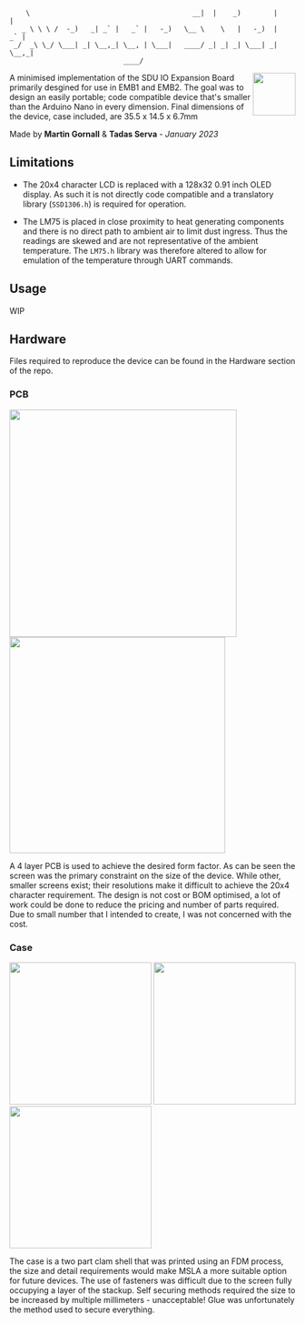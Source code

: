     
        \                                        __|  |    _)        |      |   
       _ \ \ \ /  -_)   _| _` |   _` |   -_)   \__ \    \   |   -_)  |   _` |   
     _/  _\ \_/ \___| _| \__,_| \__, | \___|   ____/ _| _| _| \___| _| \__,_|   
                                ____/                                           

<img src="https://user-images.githubusercontent.com/88851382/233837613-c5e93917-dbea-4d7e-97d9-332ee09b6272.png" align="right"
     height="75">

A minimised implementation of the SDU IO Expansion Board primarily desgined for use in EMB1 and EMB2. The goal was to design an easily portable; code compatible device that's smaller than the Arduino Nano in every dimension. Final dimensions of the device, case included, are 35.5 x 14.5 x 6.7mm

Made by **Martin Gornall** & **Tadas Serva** - *January 2023*


## Limitations
* The 20x4 character LCD is replaced with a 128x32 0.91 inch OLED display. As such it is not directly code compatible and a translatory library (``SSD1306.h``) is required for operation.

* The LM75 is placed in close proximity to heat generating components and there is no direct path to ambient air to limit dust ingress. Thus the readings are skewed and are not representative of the ambient temperature. The ``LM75.h`` library was therefore altered to allow for emulation of the temperature through UART commands.

## Usage
WIP

## Hardware

Files required to reproduce the device can be found in the Hardware section of the repo.

### PCB

<img src="https://user-images.githubusercontent.com/88851382/233835004-bde6611e-34a7-46ee-a9cd-74797b62d04e.png" width="400"><img src="https://user-images.githubusercontent.com/88851382/233858264-692d44dd-7cad-4a20-9f79-ccd343e8895d.png" width="380">


A 4 layer PCB is used to achieve the desired form factor. As can be seen the screen was the primary constraint on the size of the device. While other, smaller screens exist; their resolutions make it difficult to achieve the 20x4 character requirement. The design is not cost or BOM optimised, a lot of work could be done to reduce the pricing and number of parts required. Due to small number that I intended to create, I was not concerned with the cost.

### Case


<img src="https://user-images.githubusercontent.com/88851382/233857499-0fe2f345-832b-4913-be1b-a4ff60d049b5.png" width="250"> <img src="https://user-images.githubusercontent.com/88851382/233857412-6a10bbc3-9e8a-4fed-b261-d0b38bf85ef2.png" width="250"> <img src="https://user-images.githubusercontent.com/88851382/233857825-f020e269-2ab6-4f50-9b69-9aac9adeaa5d.png" width="250">



The case is a two part clam shell that was printed using an FDM process, the size and detail requirements would make MSLA a more suitable option for future devices. The use of fasteners was difficult due to the screen fully occupying a layer of the stackup. Self securing methods required the size to be increased by multiple millimeters - unacceptable! Glue was unfortunately the method used to secure everything.


